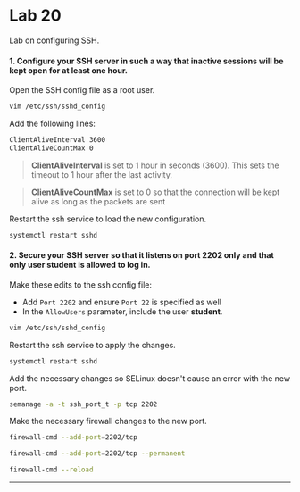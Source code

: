 # Lab 20

Lab on configuring SSH.

#### 1. Configure your SSH server in such a way that inactive sessions will be kept open for at least one hour.

Open the SSH config file as a root user.

```bash
vim /etc/ssh/sshd_config
```

Add the following lines: 

```bash
ClientAliveInterval 3600
ClientAliveCountMax 0
```

> **ClientAliveInterval** is set to 1 hour in seconds (3600). This sets the timeout to 1 hour after the last activity.

> **ClientAliveCountMax** is set to 0 so that the connection will be kept alive as long as the packets are sent

Restart the ssh service to load the new configuration.

```bash
systemctl restart sshd
```


#### 2. Secure your SSH server so that it listens on port 2202 only and that only user student is allowed to log in.

Make these edits to the ssh config file: 
- Add `Port 2202` and ensure `Port 22` is specified as well
- In the `AllowUsers` parameter, include the user **student**.

```bash
vim /etc/ssh/sshd_config
```

Restart the ssh service to apply the changes.

```bash
systemctl restart sshd
```

Add the necessary changes so SELinux doesn't cause an error with the new port.

```bash
semanage -a -t ssh_port_t -p tcp 2202
```

Make the necessary firewall changes to the new port.

```bash
firewall-cmd --add-port=2202/tcp 

firewall-cmd --add-port=2202/tcp --permanent 

firewall-cmd --reload
```


---
